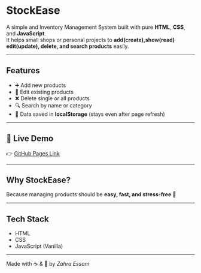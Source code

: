 # StockEase
A simple and Inventory Management System built with pure **HTML**, **CSS**, and **JavaScript**.  
It helps small shops or personal projects to **add(create),show(read) edit(update), delete, and search products** easily.

---

## Features
- ➕ Add new products  
- 📝 Edit existing products  
- ❌ Delete single or all products  
- 🔍 Search by name or category  
- 💾 Data saved in **localStorage** (stays even after page refresh)  

---

## 🚀 Live Demo
👉 [GitHub Pages Link]()

---

## Why StockEase?
Because managing products should be **easy, fast, and stress-free** 🤎

---

## Tech Stack
- HTML  
- CSS  
- JavaScript (Vanilla)

---

Made with ☕ & 🤎 by *Zahra Essam* 
